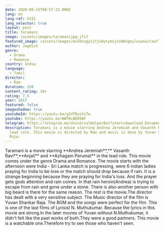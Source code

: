 ```yaml
---
date: 2020-06-15T08:57:22.000Z
lang: en
lang-ref: XYZ1
lang_selector: true
layout: post
title: Taramani
image: /assets/images/taramanijpg.jfif
featured_image: /assets/images/mv5bnzgyzjfjodytymzjns00ngeylwiwnwitzwflnmy2nzbknjgzxkeyxkfqcgdeqxvymzyxotq3mdg-._v1_ql50_.jpg
author: Jagdish
genre:
  - Drama
  - Romance
country: India
language:
  - Tamil
director:
  - Ram
duration: 150
content_rating: 18+
rating: 7.5
year: 2017
featured: false
imageshadow: true
youtubeId: https://youtu.be/g2UTRys5iTw
youtube: https://youtu.be/WWTRcBQO5WY
telegram: https://telegram.me/UniversalHelperBot?start=download_Document_434
description: Taramani is a movie starring Andrea Jeremiah and Vasanth Ravi in
  lead role. This movie is directed by Ram and music is done by Yuvan Shankar
  Raja.
---
```

Taramani is a movie starring \*\*Andrea Jeremiah\*\*,\*\* Vasanth Ravi\*\*,\*\*Anjali\*\* and \*\*Azhagam Perumal\*\* in the lead role. This movie comes under the genre Drama and Romance.
The movie starts with the afternoon were India - Sri Lanka match is progressing, were 6 indian ladies praying for India to be lose or the match should drop because if rain. It is a strange beginning because they are praying for India's loss. And the prayer gets gods attention and rain comes. In that rain heroin(Andrea) is trying to escape from rain and gone under a stone. There is also another person with big beard is there for the same reason. The rest is the movie.The director has dealt with a very sensitive subject. The Music director of the film is Yuvan Shankar Raja. The BGM and the songs were perfect for the film.
This is one of the last films of Lyrisist N. Muthukumar. Because the lyrics in this movie are strong.In the later movies of Yuvan without N.Muthukumar, it didn't felt like the past works of both.They were a good partners.
This movie is a watchable one.Therefore try to see those who haven't seen.